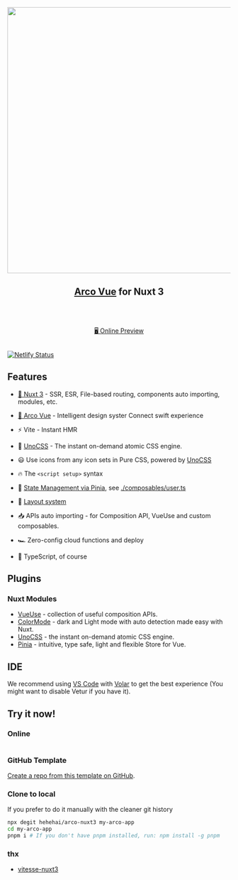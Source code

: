 <p align="center">
<img src="https://user-images.githubusercontent.com/12692552/170270739-04cc139d-6379-4241-b55e-9063633429cd.png" width="600"/>
</p>

<h2 align="center">
<a href="https://arco.design">Arco Vue</a> for Nuxt 3
</h2><br>

<p align="center">
<br>
<a href="https://arco-nuxt3.netlify.app/">🖥 Online Preview</a>
<br><br>
<a href="https://stackblitz.com/github/hehehai/arco-nuxt3"><img src="https://developer.stackblitz.com/img/open_in_stackblitz.svg" alt=""></a>
</p>

[![Netlify Status](https://api.netlify.com/api/v1/badges/5d60cb09-4ab1-4e87-9fc2-20e6a604eaa7/deploy-status)](https://app.netlify.com/sites/arco-nuxt3/deploys)
## Features

- [💚 Nuxt 3](https://v3.nuxtjs.org) - SSR, ESR, File-based routing, components auto importing, modules, etc.

- [🥰 Arco Vue](https://arco.design) - Intelligent design syster Connect swift experience

- ⚡️ Vite - Instant HMR

- 🎨 [UnoCSS](https://github.com/antfu/unocss) - The instant on-demand atomic CSS engine.

- 😃 Use icons from any icon sets in Pure CSS, powered by [UnoCSS](https://github.com/antfu/unocss)

- 🔥 The `<script setup>` syntax

- 🍍 [State Management via Pinia](https://pinia.esm.dev), see [./composables/user.ts](./composables/user.ts)

- 📑 [Layout system](./layouts)

- 📥 APIs auto importing - for Composition API, VueUse and custom composables.

- 🏎 Zero-config cloud functions and deploy

- 🦾 TypeScript, of course

## Plugins

### Nuxt Modules

- [VueUse](https://github.com/vueuse/vueuse) - collection of useful composition APIs.
- [ColorMode](https://github.com/nuxt-community/color-mode-module) - dark and Light mode with auto detection made easy with Nuxt.
- [UnoCSS](https://github.com/antfu/unocss) - the instant on-demand atomic CSS engine.
- [Pinia](https://pinia.esm.dev/) - intuitive, type safe, light and flexible Store for Vue.

## IDE

We recommend using [VS Code](https://code.visualstudio.com/) with [Volar](https://github.com/johnsoncodehk/volar) to get the best experience (You might want to disable Vetur if you have it).

## Try it now!

### Online

<a href="https://stackblitz.com/github/heheai/arco-nuxt3"><img src="https://developer.stackblitz.com/img/open_in_stackblitz.svg" alt=""></a>

### GitHub Template

[Create a repo from this template on GitHub](https://github.com/hehehai/arco-nuxt3/generate).

### Clone to local

If you prefer to do it manually with the cleaner git history

```bash
npx degit hehehai/arco-nuxt3 my-arco-app
cd my-arco-app
pnpm i # If you don't have pnpm installed, run: npm install -g pnpm
```

### thx

- [vitesse-nuxt3](https://github.com/antfu/vitesse-nuxt3)
